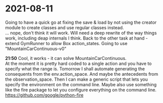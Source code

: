 # 2021-08-11
Going to have a quick go at fixing the save & load by not using the creator module to create classes and use regular classes instead.  
... nope, don't think it will work.  Will need a deep rewrite of the way things work, including deap internals I think.
Back to the other task at hand - extend GymRunner to allow Box action_states. 
Going to use "MountainCarContinuous-v0"


**21:50** Cool, it works - it can solve MountainCarContinuous.  
At the moment it is pretty hard coded to a single action and you have to specify what the range is.  Tomorrow I shall automate generating the consequents from the env.action_space.   And maybe the antecedents from the observation_space.   Then I can make a generic script that lets you specify the environment on the command line.
Maybe also use something like the fire package to let you configure everything on the command line.
https://github.com/google/python-fire

